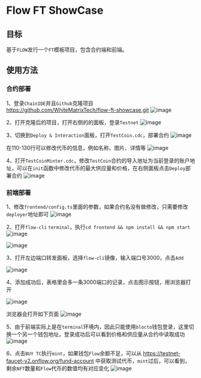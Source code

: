 # Flow FT ShowCase

## 目标

基于`FLOW`发行一个`FT`模板项目，包含合约端和前端。

## 使用方法

### 合约部署

1、登录`ChainIDE`并且`Github`克隆项目 https://github.com/WhiteMatrixTech/flow-ft-showcase.git
![image](https://user-images.githubusercontent.com/66669483/221518266-93aaa9fa-85b9-4f5d-a953-652ad1fe38c1.png)

2、打开克隆后的项目，打开右侧的的面板，登录`Testnet`
![image](https://user-images.githubusercontent.com/66669483/221512653-bce7b325-b95a-4222-83df-7f14789f1ac9.png)

3、切换到`Deploy & Interaction`面板，打开`TestCoin.cdc`，部署合约
![image](https://user-images.githubusercontent.com/66669483/221512934-c23005f2-fb6a-444c-9633-d75f1a1fd7cf.png)

在110-130行可以修改代币的信息，例如名称、图片、详情等
![image](https://user-images.githubusercontent.com/66669483/221513418-14679d8b-2600-493c-9e82-61a51e7fa5c1.png)


4、打开`TestCoinMinter.cdc`，修改`TestCoin`合约的导入地址为当前登录的账户地址，可以在`init`函数中修改代币的最大供应量和价格，在右侧面板点击`Deploy`部署合约
![image](https://user-images.githubusercontent.com/66669483/221514168-73f9518f-7ea9-408a-b7df-2d304a599ea5.png)

### 前端部署
1、修改`frontend/config.ts`里面的参数，如果合约名没有做修改，只需要修改`deployer`地址即可
![image](https://user-images.githubusercontent.com/66669483/221514820-9361e05f-2f25-469c-9c67-7c65b3516533.png)

2、打开`flow-cli` `terminal`，执行`cd frontend && npm install && npm start`
![image](https://user-images.githubusercontent.com/66669483/221506417-051364d8-ef7a-4c4e-819c-0917a55b773e.png)

![image](https://user-images.githubusercontent.com/66669483/221506529-ce4da4f2-43a1-4f83-a70a-06998876f489.png)

3、打开左边端口转发面板，选择`flow-cli`镜像，输入端口号3000，点击`Add`

![image](https://user-images.githubusercontent.com/66669483/221507031-167bc9af-e5a2-42d0-89c3-9d4e3dfe47b0.png)

4、添加成功后，表格里会多一条3000端口的记录，点击图示按钮，用浏览器打开

![image](https://user-images.githubusercontent.com/66669483/221507321-d17a7331-2f7b-46a5-8ccd-2f3ba3175ab5.png)

浏览器会打开如下页面
![image](https://user-images.githubusercontent.com/66669483/221515696-eadf4a76-cad5-4e8a-a6ca-5a4477e04fab.png)

5、由于前端实际上是在`terminal`环境内，因此只能使用`blocto`钱包登录，这里切换一个另一个钱包地址，登录成功后可以看到价格和供应量从合约中读取成功
![image](https://user-images.githubusercontent.com/66669483/221517374-05676136-3648-4042-b07e-2597d888fc73.png)

6、点击`BUY TC`执行`mint`，如果钱包`Flow`余额不足，可以从 https://testnet-faucet-v2.onflow.org/fund-account 中获取测试代币，`mint`过后，可以看到，剩余`NFT`数量和`Flow`代币的数值均有对应变化
![image](https://user-images.githubusercontent.com/66669483/221517634-93c77552-44bd-4b6d-b9d8-15ba376874c3.png)
